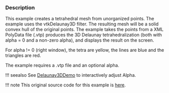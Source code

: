 ### Description

This example creates a tetrahedral mesh from unorganized points. The example uses the vtkDelaunay3D filter. The resulting mesh will be a solid convex hull of the original points. The example takes the points from a XML PolyData file (.vtp) produces the 3D Delaunay tetrahedralization (both with alpha = 0 and a non-zero alpha), and displays the result on the screen.

For alpha != 0 (right window), the tetra are yellow, the lines are blue and the triangles are red.

The example requires a .vtp file and an optional alpha.

!!! seealso
    See [Delaunay3DDemo](../../Modelling/Delaunay3DDemo) to interactively adjust Alpha.

!!! note
    This original source code for this example is [here](https://gitlab.kitware.com/vtk/vtk/blob/395857190c8453508d283958383bc38c9c2999bf/Examples/Modelling/Cxx/Delaunay3D.cxx).
